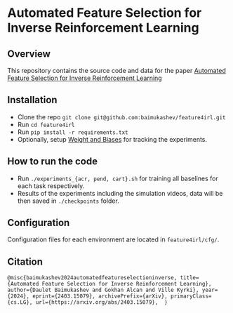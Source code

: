 # Automated Feature Selection for Inverse Reinforcement Learning

## Overview
This repository contains the source code and data for the paper [Automated Feature Selection for Inverse Reinforcement Learning](http://arxiv.org/abs/2403.15079)

## Installation

* Clone the repo `git clone git@github.com:baimukashev/feature4irl.git`
* Run `cd feature4irl`
* Run `pip install -r requirements.txt`
* Optionally, setup [Weight and Biases](https://docs.wandb.ai/quickstart) for tracking the experiments.

## How to run the code
* Run `./experiments_{acr, pend, cart}.sh` for training all baselines for each task respectively.
* Results of the experiments including the simulation videos, data will be then saved in `./checkpoints` folder.

## Configuration
Configuration files for each environment are located in ```feature4irl/cfg/```.

## Citation
`
@misc{baimukashev2024automatedfeatureselectioninverse,
      title={Automated Feature Selection for Inverse Reinforcement Learning}, 
      author={Daulet Baimukashev and Gokhan Alcan and Ville Kyrki},
      year={2024},
      eprint={2403.15079},
      archivePrefix={arXiv},
      primaryClass={cs.LG},
      url={https://arxiv.org/abs/2403.15079}, 
}
`
